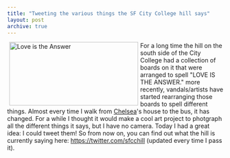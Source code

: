 ```yaml
---
title: "Tweeting the various things the SF City College hill says"
layout: post
archive: true
---
```


<a href="{{ site.url }}/uploads/2008/05/picture-1.png"><img class="alignleft alignnone size-medium wp-image-89" style="float: left; margin-left: 5px; margin-right: 5px;" title="SF City College Hill" src="{{ site.url }}/uploads/2008/05/picture-1-300x148.png" alt="Love is the Answer" width="300" height="148" /></a>For a long time the hill on the south side of the City College had a collection of boards on it that were arranged to spell "LOVE IS THE ANSWER." more recently, vandals/artists have started rearranging those boards to spell different things. Almost every time I walk from <a href="http://www.chelseahollow.com">Chelsea</a>'s house to the bus, it has changed. For a while I thought it would make a cool art project to photgraph all the different things it says, but I have no camera. Today I had a great idea: I could tweet them! So from now on, you can find out what the hill is currently saying here: <a href="https://twitter.com/sfcchill">https://twitter.com/sfcchill</a> (updated every time I pass it).
